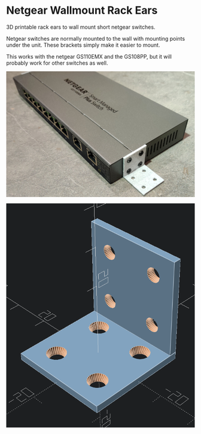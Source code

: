 # Netgear Wallmount Rack Ears

3D printable rack ears to wall mount short netgear switches.

Netgear switches are normally mounted to the wall with mounting points under the unit.  These brackets simply make it easier to mount.

This works with the netgear GS110EMX and the GS108PP, but it will probably work for other switches as well.

![](./photo.jpg)

![](./render.png)
